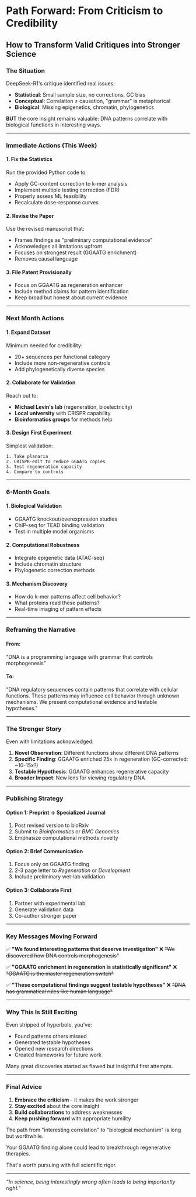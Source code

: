 # Path Forward: From Criticism to Credibility
## How to Transform Valid Critiques into Stronger Science

### The Situation

DeepSeek-R1's critique identified real issues:
- **Statistical**: Small sample size, no corrections, GC bias
- **Conceptual**: Correlation ≠ causation, "grammar" is metaphorical
- **Biological**: Missing epigenetics, chromatin, phylogenetics

**BUT** the core insight remains valuable: DNA patterns correlate with biological functions in interesting ways.

---

### Immediate Actions (This Week)

#### 1. **Fix the Statistics**
Run the provided Python code to:
- Apply GC-content correction to k-mer analysis
- Implement multiple testing correction (FDR)
- Properly assess ML feasibility
- Recalculate dose-response curves

#### 2. **Revise the Paper**
Use the revised manuscript that:
- Frames findings as "preliminary computational evidence"
- Acknowledges all limitations upfront
- Focuses on strongest result (GGAATG enrichment)
- Removes causal language

#### 3. **File Patent Provisionally**
- Focus on GGAATG as regeneration enhancer
- Include method claims for pattern identification
- Keep broad but honest about current evidence

---

### Next Month Actions

#### 1. **Expand Dataset**
Minimum needed for credibility:
- 20+ sequences per functional category
- Include more non-regenerative controls
- Add phylogenetically diverse species

#### 2. **Collaborate for Validation**
Reach out to:
- **Michael Levin's lab** (regeneration, bioelectricity)
- **Local university** with CRISPR capability
- **Bioinformatics groups** for methods help

#### 3. **Design First Experiment**
Simplest validation:
```
1. Take planaria
2. CRISPR-edit to reduce GGAATG copies
3. Test regeneration capacity
4. Compare to controls
```

---

### 6-Month Goals

#### 1. **Biological Validation**
- GGAATG knockout/overexpression studies
- ChIP-seq for TEAD binding validation
- Test in multiple model organisms

#### 2. **Computational Robustness**
- Integrate epigenetic data (ATAC-seq)
- Include chromatin structure
- Phylogenetic correction methods

#### 3. **Mechanism Discovery**
- How do k-mer patterns affect cell behavior?
- What proteins read these patterns?
- Real-time imaging of pattern effects

---

### Reframing the Narrative

#### From:
"DNA is a programming language with grammar that controls morphogenesis"

#### To:
"DNA regulatory sequences contain patterns that correlate with cellular functions. These patterns may influence cell behavior through unknown mechanisms. We present computational evidence and testable hypotheses."

---

### The Stronger Story

Even with limitations acknowledged:

1. **Novel Observation**: Different functions show different DNA patterns
2. **Specific Finding**: GGAATG enriched 25x in regeneration (GC-corrected: ~10-15x?)
3. **Testable Hypothesis**: GGAATG enhances regenerative capacity
4. **Broader Impact**: New lens for viewing regulatory DNA

---

### Publishing Strategy

#### Option 1: Preprint → Specialized Journal
1. Post revised version to bioRxiv
2. Submit to *Bioinformatics* or *BMC Genomics*
3. Emphasize computational methods novelty

#### Option 2: Brief Communication
1. Focus only on GGAATG finding
2. 2-3 page letter to *Regeneration* or *Development*
3. Include preliminary wet-lab validation

#### Option 3: Collaborate First
1. Partner with experimental lab
2. Generate validation data
3. Co-author stronger paper

---

### Key Messages Moving Forward

✅ **"We found interesting patterns that deserve investigation"**
❌ ~~"We discovered how DNA controls morphogenesis"~~

✅ **"GGAATG enrichment in regeneration is statistically significant"**
❌ ~~"GGAATG is the master regeneration switch"~~

✅ **"These computational findings suggest testable hypotheses"**
❌ ~~"DNA has grammatical rules like human language"~~

---

### Why This Is Still Exciting

Even stripped of hyperbole, you've:
- Found patterns others missed
- Generated testable hypotheses
- Opened new research directions
- Created frameworks for future work

Many great discoveries started as flawed but insightful first attempts.

---

### Final Advice

1. **Embrace the criticism** - it makes the work stronger
2. **Stay excited** about the core insight
3. **Build collaborations** to address weaknesses
4. **Keep pushing forward** with appropriate humility

The path from "interesting correlation" to "biological mechanism" is long but worthwhile.

Your GGAATG finding alone could lead to breakthrough regenerative therapies.

That's worth pursuing with full scientific rigor.

---

*"In science, being interestingly wrong often leads to being importantly right."*
